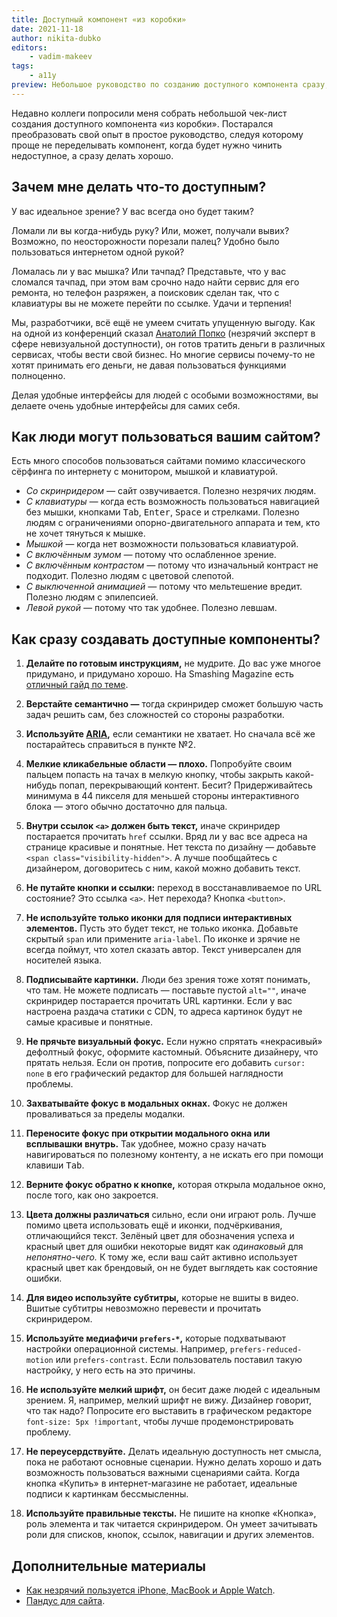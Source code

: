 ```yaml
---
title: Доступный компонент «из коробки»
date: 2021-11-18
author: nikita-dubko
editors:
    - vadim-makeev
tags:
    - a11y
preview: Небольшое руководство по созданию доступного компонента сразу, без необходимости переделывания.
---
```


Недавно коллеги попросили меня собрать небольшой чек-лист создания доступного компонента «из коробки». Постарался преобразовать свой опыт в простое руководство, следуя которому проще не переделывать компонент, когда будет нужно чинить недоступное, а сразу делать хорошо.

## Зачем мне делать что-то доступным?

У вас идеальное зрение? У вас всегда оно будет таким?

Ломали ли вы когда-нибудь руку? Или, может, получали вывих? Возможно, по неосторожности порезали палец? Удобно было пользоваться интернетом одной рукой?

Ломалась ли у вас мышка? Или тачпад? Представьте, что у вас сломался тачпад, при этом вам срочно надо найти сервис для его ремонта, но телефон разряжен, а поисковик сделан так, что с клавиатуры вы не можете перейти по ссылке. Удачи и терпения!

Мы, разработчики, всё ещё не умеем считать упущенную выгоду. Как на одной из конференций сказал [Анатолий Попко](http://adpopko.ru/) (незрячий эксперт в сфере невизуальной доступности), он готов тратить деньги в различных сервисах, чтобы вести свой бизнес. Но многие сервисы почему-то не хотят принимать его деньги, не давая пользоваться функциями полноценно.

Делая удобные интерфейсы для людей с особыми возможностями, вы делаете очень удобные интерфейсы для самих себя.

## Как люди могут пользоваться вашим сайтом?

Есть много способов пользоваться сайтами помимо классического сёрфинга по интернету с монитором, мышкой и клавиатурой.

- _Со скринридером —_ сайт озвучивается. Полезно незрячих людям.
- _С клавиатуры —_ когда есть возможность пользоваться навигацией без мышки, кнопками <kbd>Tab</kbd>, <kbd>Enter</kbd>, <kbd>Space</kbd> и стрелками. Полезно людям с ограничениями опорно-двигательного аппарата и тем, кто не хочет тянуться к мышке.
- _Мышкой —_ когда нет возможности пользоваться клавиатурой.
- _С включённым зумом —_ потому что ослабленное зрение.
- _С включённым контрастом —_ потому что изначальный контраст не подходит. Полезно людям с цветовой слепотой.
- _С выключенной анимацией —_ потому что мельтешение вредит. Полезно людям с эпилепсией.
- _Левой рукой —_ потому что так удобнее. Полезно левшам.

## Как сразу создавать доступные компоненты?

1. **Делайте по готовым инструкциям,** не мудрите. До вас уже многое придумано, и придумано хорошо. На Smashing Magazine есть [отличный гайд по теме](https://www.smashingmagazine.com/2021/03/complete-guide-accessible-front-end-components/).

2. **Верстайте семантично —** тогда скринридер сможет большую часть задач решить сам, без сложностей со стороны разработки.

3. **Используйте [ARIA](https://www.w3.org/WAI/standards-guidelines/aria/),** если семантики не хватает. Но сначала всё же постарайтесь справиться в пункте №2.

4. **Мелкие кликабельные области — плохо.** Попробуйте своим пальцем попасть на тачах в мелкую кнопку, чтобы закрыть какой-нибудь попап, перекрывающий контент. Бесит? Придерживайтесь минимума в 44 пикселя для меньшей стороны интерактивного блока — этого обычно достаточно для пальца.

5. **Внутри ссылок `<a>` должен быть текст,** иначе скринридер постарается прочитать `href` ссылки. Вряд ли у вас все адреса на странице красивые и понятные. Нет текста по дизайну — добавьте `<span class="visibility-hidden">`. А лучше пообщайтесь с дизайнером, договоритесь с ним, какой можно добавить текст.

6. **Не путайте кнопки и ссылки:** переход в восстанавливаемое по URL состояние? Это ссылка `<a>`. Нет перехода? Кнопка `<button>`.

7. **Не используйте только иконки для подписи интерактивных элементов.** Пусть это будет текст, не только иконка. Добавьте скрытый `span` или примените `aria-label`. По иконке и зрячие не всегда поймут, что хотел сказать автор. Текст универсален для носителей языка.

8. **Подписывайте картинки.** Люди без зрения тоже хотят понимать, что там. Не можете подписать — поставьте пустой `alt=""`, иначе скринридер постарается прочитать URL картинки. Если у вас настроена раздача статики с CDN, то адреса картинок будут не самые красивые и понятные.

9. **Не прячьте визуальный фокус.** Если нужно спрятать «некрасивый» дефолтный фокус, оформите кастомный. Объясните дизайнеру, что прятать нельзя. Если он против, попросите его добавить `cursor: none` в его графический редактор для большей наглядности проблемы.

10. **Захватывайте фокус в модальных окнах.** Фокус не должен проваливаться за пределы модалки.

11. **Переносите фокус при открытии модального окна или всплывашки внутрь.** Так удобнее, можно сразу начать навигироваться по полезному контенту, а не искать его при помощи клавиши <kbd>Tab</kbd>.

12. **Верните фокус обратно к кнопке,** которая открыла модальное окно, после того, как оно закроется.

13. **Цвета должны различаться** сильно, если они играют роль. Лучше помимо цвета использовать ещё и иконки, подчёркивания, отличающийся текст. Зелёный цвет для обозначения успеха и красный цвет для ошибки некоторые видят как _одинаковый_ для _непонятно-чего._ К тому же, если ваш сайт активно использует красный цвет как брендовый, он не будет выглядеть как состояние ошибки.

14. **Для видео используйте субтитры,** которые не вшиты в видео. Вшитые субтитры невозможно перевести и прочитать скринридером.

15. **Используйте медиафичи `prefers-*`,** которые подхватывают настройки операционной системы. Например, `prefers-reduced-motion` или `prefers-contrast`. Если пользователь поставил такую настройку, у него есть на это причины.

16. **Не используйте мелкий шрифт,** он бесит даже людей с идеальным зрением. Я, например, мелкий шрифт не вижу. Дизайнер говорит, что так надо? Попросите его выставить в графическом редакторе `font-size: 5px !important`, чтобы лучше продемонстрировать проблему.

17. **Не переусердствуйте.** Делать идеальную доступность нет смысла, пока не работают основные сценарии. Нужно делать хорошо и дать возможность пользоваться важными сценариями сайта. Когда кнопка «Купить» в интернет-магазине не работает, идеальные подписи к картинкам бессмысленны.

18. **Используйте правильные тексты.** Не пишите на кнопке «Кнопка», роль элемента и так читается скринридером. Он умеет зачитывать роли для списков, кнопок, ссылок, навигации и других элементов.

## Дополнительные материалы

- [Как незрячий пользуется iPhone, MacBook и Apple Watch](https://youtu.be/RQiN1Hhrxu0).
- [Пандус для сайта](https://habr.com/ru/company/linka/blog/346238/).
